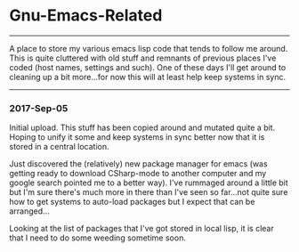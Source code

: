 # Gnu-Emacs-Related

<hr>

A place to store my various emacs lisp code that tends to follow me
around. This is quite cluttered with old stuff and remnants of
previous places I've coded (host names, settings and such). One of
these days I'll get around to cleaning up a bit more...for now this
will at least help keep systems in sync.

<hr>

<h3>2017-Sep-05</h3>

Initial upload. This stuff has been copied around and mutated quite a
bit. Hoping to unify it some and keep systems in sync better now that
it is stored in a central location.

Just discovered the (relatively) new package manager for emacs (was
getting ready to download CSharp-mode to another computer and my
google search pointed me to a better way). I've rummaged around a
little bit but I'm sure there's much more in there than I've seen so
far...not quite sure how to get systems to auto-load packages but I
expect that can be arranged...

Looking at the list of packages that I've got stored in local lisp, it
is clear that I need to do some weeding sometime soon.
